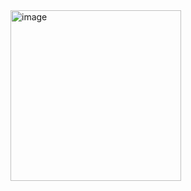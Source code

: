 
<img width="273" alt="image" src="https://github.com/user-attachments/assets/7ff151ac-7218-45b6-a3e8-db043ec0bf8d">
